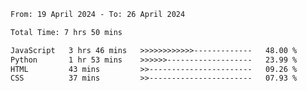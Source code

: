 <!--START_SECTION:waka-->

```txt
From: 19 April 2024 - To: 26 April 2024

Total Time: 7 hrs 50 mins

JavaScript   3 hrs 46 mins   >>>>>>>>>>>>-------------   48.00 %
Python       1 hr 53 mins    >>>>>>-------------------   23.99 %
HTML         43 mins         >>-----------------------   09.26 %
CSS          37 mins         >>-----------------------   07.93 %
```

<!--END_SECTION:waka-->
